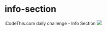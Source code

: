 # info-section
iCodeThis.com daily challenge - Info Section
<img src="https://shismqklzntzxworibfn.supabase.co/storage/v1/object/public/previews/97c2d262-dc51-4931-bde4-96cf2186e2f2.png">
